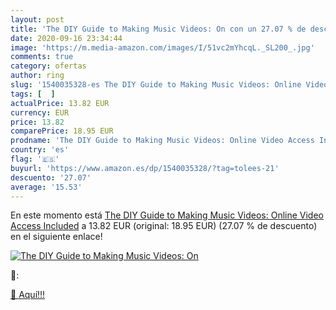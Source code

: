```yaml
---
layout: post
title: 'The DIY Guide to Making Music Videos: On con un 27.07 % de descuento'
date: 2020-09-16 23:34:44
image: 'https://m.media-amazon.com/images/I/51vc2mYhcqL._SL200_.jpg'
comments: true
category: ofertas
author: ring
slug: '1540035328-es The DIY Guide to Making Music Videos: Online Video Access...'
tags: [  ]
actualPrice: 13.82 EUR
currency: EUR
price: 13.82
comparePrice: 18.95 EUR
prodname: 'The DIY Guide to Making Music Videos: Online Video Access Included'
country: 'es'
flag: '🇪🇸'
buyurl: 'https://www.amazon.es/dp/1540035328/?tag=tolees-21'
descuento: '27.07'
average: '15.53'
---
```


En este momento está [The DIY Guide to Making Music Videos: Online Video Access Included](https://www.amazon.es/dp/1540035328/?tag=tolees-21) a 13.82 EUR (original: 18.95 EUR) (27.07 %  de descuento) en el siguiente enlace!

[![The DIY Guide to Making Music Videos: On](https://m.media-amazon.com/images/I/51vc2mYhcqL._SL200_.jpg)](https://www.amazon.es/dp/1540035328/?tag=tolees-21)

🔎:


[🛒 Aquí!!!](https://www.amazon.es/dp/1540035328/?tag=tolees-21)

